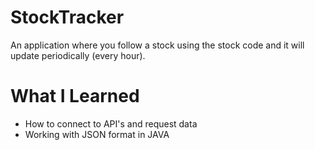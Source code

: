 # StockTracker

An application where you follow a stock using the stock code and it will update periodically (every hour).

# What I Learned

* How to connect to API's and request data
* Working with JSON format in JAVA
